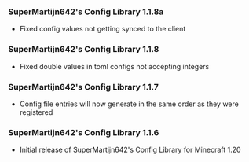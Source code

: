 ### SuperMartijn642's Config Library 1.1.8a
- Fixed config values not getting synced to the client

### SuperMartijn642's Config Library 1.1.8
- Fixed double values in toml configs not accepting integers

### SuperMartijn642's Config Library 1.1.7
- Config file entries will now generate in the same order as they were registered

### SuperMartijn642's Config Library 1.1.6
- Initial release of SuperMartijn642's Config Library for Minecraft 1.20
